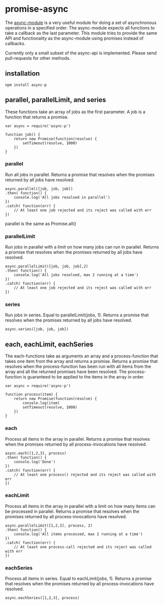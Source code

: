 # promise-async

The [async-module](https://github.com/caolan/async) is a very useful module for
doing a set of asynchronous operations in a specified order. The async-module
expects all functions to take a callback as the last parameter. This module
tries to provide the same API and functionality as the async-module using
promises instead of callbacks.

Currently only a small subset of the async-api is implemented. Please send
pull-requests for other methods.

## installation

    npm install async-p


## parallel, parallelLimit, and series

These functions take an array of jobs as the first parameter. A job is a
function that returns a promise.

    var async = require('async-p')

    function job() {
        return new Promise(function(resolve) {
            setTimeout(resolve, 1000)
        })
    }


### parallel

Run all jobs in parallel. Returns a promise that resolves when the promises
returned by all jobs have resolved.

    async.parallel([job, job, job])
    .then( function() {
        console.log('All jobs resolved in parallel')
    })
    .catch( function(err) {
        // At least one job rejected and its reject was called with err
    })

parallel is the same as Promise.all()

### parallelLimit

Run jobs in parallel with a limit on how many jobs can run in parallel. Returns
a promise that resolves when the promises returned by all jobs have resolved.

    async.parallelLimit([job, job, job],2)
    .then( function() {
        console.log('All jobs resolved, max 2 running at a time')
    })
    .catch( function(err) {
        // At least one job rejected and its reject was called with err
    })

### series

Run jobs in series. Equal to parallelLimit(jobs, 1). Returns a promise that
resolves when the promises returned by all jobs have resolved.

    async.series([job, job, job])

## each, eachLimit, eachSeries

The each-functions take as arguments an array and a process-function that takes
one item from the array and returns a promise. Returns a promise that resolves
when the process-function has been run with all items from the array and all the
returned promises have been resolved. The process-function is guaranteed to be
applied to the items in the array in order.

    var async = require('async-p')

    function process(item) {
        return new Promise(function(resolve) {
            console.log(item)
            setTimeout(resolve, 1000)
        })
    }

### each

Process all items in the array in parallel. Returns a promise that resolves when
the promises returned by all process-invocations have resolved.

    async.each([1,2,3], process)
    .then( function() {
        console.log('Done')
    })
    .catch( function(err) {
        // At least one process() rejected and its reject was called with err
    })

### eachLimit

Process all items in the array in parallel with a limit on how many items can be
processed in parallel. Returns a promise that resolves when the promises
returned by all process-invocations have resolved.

    async.parallelLimit([1,2,3], process, 2)
    .then( function() {
        console.log('All items processed, max 2 running at a time')
    })
    .catch( function(err) {
        // At least one process-call rejected and its reject was called with err
    })

### eachSeries

Process all items in series. Equal to eachLimit(jobs, 1). Returns a promise that
resolves when the promises returned by all process-invocations have resolved.

    async.eachSeries([1,2,3], process)
